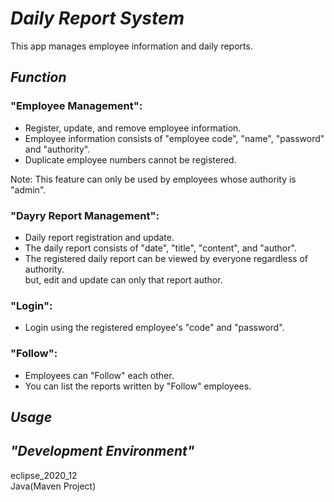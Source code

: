 # *Daily Report System*
This app manages employee information and daily reports.



## *Function*
### "Employee Management": </br>
- Register, update, and remove employee information.
- Employee information consists of "employee code", "name", "password" and "authority".
- Duplicate employee numbers cannot be registered.  </br>

Note: This feature can only be used by employees whose authority is "admin".</br>

### "Dayry Report Management": </br>
- Daily report registration and update.
- The daily report consists of "date", "title", "content", and "author".
- The registered daily report can be viewed by everyone regardless of authority.</br>
  but, edit and update can only that report author. 

### "Login": </br>
- Login using the registered employee's "code" and "password".

### "Follow": </br>
- Employees can "Follow" each other.
- You can list the reports written by "Follow" employees.

## *Usage*</br>


## *"Development Environment"*</br>
eclipse_2020_12</br>
Java(Maven Project)</br>


